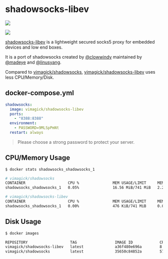 shadowsocks-libev
=================

![](https://badge.imagelayers.io/vimagick/shadowsocks-libev:latest.svg)

![](http://dockeri.co/image/vimagick/shadowsocks-libev)

[shadowsocks-libev][1] is a lightweight secured socks5 proxy for embedded devices and low end boxes.

It is a port of shadowsocks created by [@clowwindy][2] maintained by [@madeye][3] and [@linusyang][4].

Compared to [vimagick/shadowsocks][5], [vimagick/shadowsocks-libev][6] uses less CPU/Memory/Disk.

## docker-compose.yml

```yaml
shadowsocks:
  image: vimagick/shadowsocks-libev
  ports:
    - "8388:8388"
  environment:
    - PASSWORD=9MLSpPmNt
  restart: always
```

> Please choose a strong password to protect your server.

## CPU/Memory Usage

```bash
$ docker stats shadowsocks_shadowsocks_1

# vimagick/shadowsocks
CONTAINER                   CPU %               MEM USAGE/LIMIT     MEM %               NET I/O
shadowsocks_shadowsocks_1   0.05%               16.56 MiB/741 MiB   2.23%               117.9 KiB/648 B

# vimagick/shadowsocks-libev
CONTAINER                   CPU %               MEM USAGE/LIMIT     MEM %               NET I/O
shadowsocks_shadowsocks_1   0.00%               476 KiB/741 MiB     0.06%               2.334 MiB/2.341 MiB
```

## Disk Usage

```bash
$ docker images

REPOSITORY                   TAG                 IMAGE ID            CREATED             VIRTUAL SIZE
vimagick/shadowsocks-libev   latest              a36f480e696a        8 minutes ago       15.1 MB
vimagick/shadowsocks         latest              35650c84852a        57 minutes ago      51.25 MB
```

[1]: https://github.com/shadowsocks/shadowsocks-libev
[2]: https://github.com/clowwindy
[3]: https://github.com/madeye
[4]: https://github.com/linusyang
[5]: https://hub.docker.com/r/vimagick/shadowsocks/
[6]: https://hub.docker.com/r/vimagick/shadowsocks-libev/
